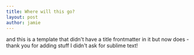 ```yaml
---
title: Where will this go?
layout: post
author: jamie
---
```

and this is a template that didn't have a title frontmatter in it but now does - thank you for adding stuff I didn't ask for sublime text!